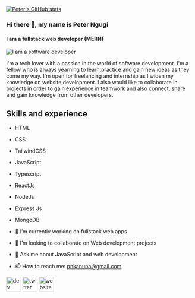 [![Peter's GitHub stats](https://github-readme-stats.vercel.app/api?username=muirurii)](https://github.com/muirurii/github-readme-stats)

### Hi there 👋, my name is Peter Ngugi
#### I am a fullstack web developer (MERN)
![I am a software developer](https://avatars.githubusercontent.com/u/86372952?v=4)

I'm a tech lover with a passion in the world of software development.
I'm a fellow who is always yearning to learn,practice and gain new ideas as they come my way.
I'm open for freelancing and internship as I widen my knowledge on website development.
I also would like to collaborate in projects in order to gain experience in teamwork and also connect, share and gain knowledge from other developers.

## Skills and experience
 - HTML 
 - CSS 
 - TailwindCSS
 - JavaScript
 - Typescript
 - ReactJs 
 - NodeJs 
 - Express Js 
 - MongoDB
 
- 🔭 I’m currently working on fullstack web apps
- 👯 I’m looking to collaborate on Web development projects 
- 💬 Ask me about JavaScript and web development
- 📫 How to reach me: pnkanuna@gmail.com 


[<img src='https://cdn.jsdelivr.net/npm/simple-icons@3.0.1/icons/dev-dot-to.svg' alt='dev' height='40'>](https://dev.to/peterngugi)  [<img src='https://cdn.jsdelivr.net/npm/simple-icons@3.0.1/icons/twitter.svg' alt='twitter' height='40'>](https://twitter.com/dronethem)  [<img src='https://cdn.jsdelivr.net/npm/simple-icons@3.0.1/icons/icloud.svg' alt='website' height='40'>](https://peterngugi.netlify.app/)  



<!---
muirurii/muirurii is a ✨ special ✨ repository because its `README.md` (this file) appears on your GitHub profile.
You can click the Preview link to take a look at your changes.
--->
